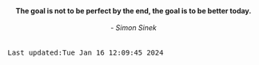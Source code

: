 
<div align="center"><b><span>The goal is not to be perfect by the end, the goal is to be better today.</span></b><br><br><i> - Simon Sinek</i></div>
<br><br><kbd>Last updated:Tue Jan 16 12:09:45 2024</kbd>